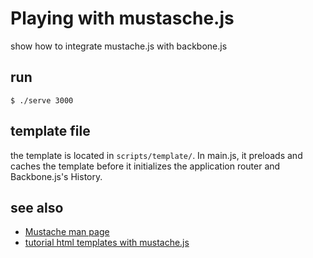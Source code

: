 Playing with mustasche.js
========================

show how to integrate mustache.js with backbone.js

run
---
`$ ./serve 3000`

template file
------------
the template is located in `scripts/template/`. In main.js, it preloads
and caches the template before it initializes the application router and
Backbone.js's History.

see also
--------

* [Mustache man page](http://mustache.github.com/mustache.5.html)
* [tutorial html templates with mustache.js](http://coenraets.org/blog/2011/12/tutorial-html-templates-with-mustache-js/)
